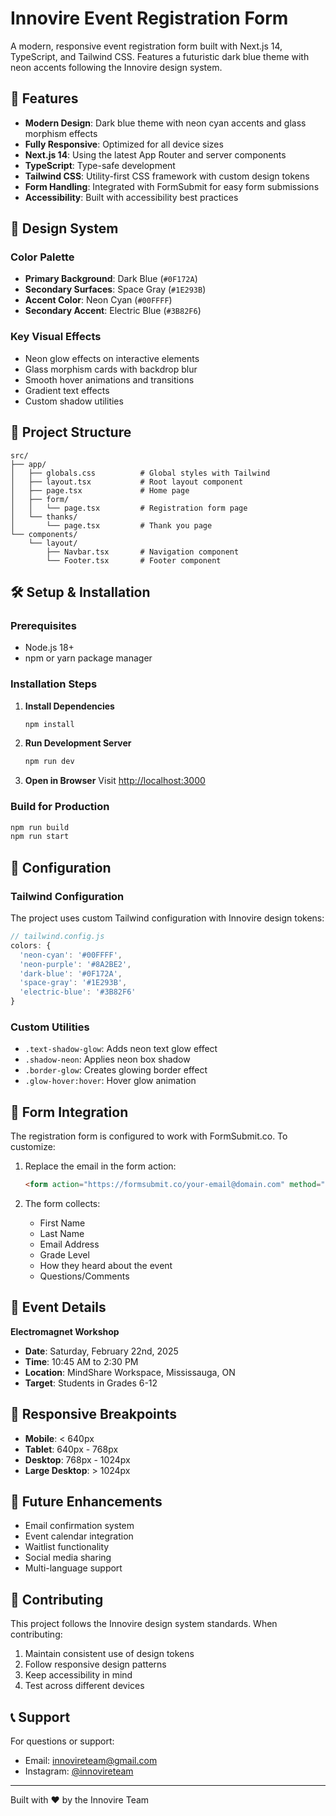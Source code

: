# Innovire Event Registration Form

A modern, responsive event registration form built with Next.js 14, TypeScript, and Tailwind CSS. Features a futuristic dark blue theme with neon accents following the Innovire design system.

## 🚀 Features

- **Modern Design**: Dark blue theme with neon cyan accents and glass morphism effects
- **Fully Responsive**: Optimized for all device sizes
- **Next.js 14**: Using the latest App Router and server components
- **TypeScript**: Type-safe development
- **Tailwind CSS**: Utility-first CSS framework with custom design tokens
- **Form Handling**: Integrated with FormSubmit for easy form submissions
- **Accessibility**: Built with accessibility best practices

## 🎨 Design System

### Color Palette
- **Primary Background**: Dark Blue (`#0F172A`)
- **Secondary Surfaces**: Space Gray (`#1E293B`)
- **Accent Color**: Neon Cyan (`#00FFFF`)
- **Secondary Accent**: Electric Blue (`#3B82F6`)

### Key Visual Effects
- Neon glow effects on interactive elements
- Glass morphism cards with backdrop blur
- Smooth hover animations and transitions
- Gradient text effects
- Custom shadow utilities

## 📁 Project Structure

```
src/
├── app/
│   ├── globals.css          # Global styles with Tailwind
│   ├── layout.tsx           # Root layout component
│   ├── page.tsx             # Home page
│   ├── form/
│   │   └── page.tsx         # Registration form page
│   └── thanks/
│       └── page.tsx         # Thank you page
└── components/
    └── layout/
        ├── Navbar.tsx       # Navigation component
        └── Footer.tsx       # Footer component
```

## 🛠️ Setup & Installation

### Prerequisites
- Node.js 18+ 
- npm or yarn package manager

### Installation Steps

1. **Install Dependencies**
   ```bash
   npm install
   ```

2. **Run Development Server**
   ```bash
   npm run dev
   ```

3. **Open in Browser**
   Visit [http://localhost:3000](http://localhost:3000)

### Build for Production

```bash
npm run build
npm run start
```

## 🔧 Configuration

### Tailwind Configuration
The project uses custom Tailwind configuration with Innovire design tokens:

```javascript
// tailwind.config.js
colors: {
  'neon-cyan': '#00FFFF',
  'neon-purple': '#8A2BE2', 
  'dark-blue': '#0F172A',
  'space-gray': '#1E293B',
  'electric-blue': '#3B82F6'
}
```

### Custom Utilities
- `.text-shadow-glow`: Adds neon text glow effect
- `.shadow-neon`: Applies neon box shadow
- `.border-glow`: Creates glowing border effect
- `.glow-hover:hover`: Hover glow animation

## 📧 Form Integration

The registration form is configured to work with FormSubmit.co. To customize:

1. Replace the email in the form action:
   ```html
   <form action="https://formsubmit.co/your-email@domain.com" method="POST">
   ```

2. The form collects:
   - First Name
   - Last Name
   - Email Address
   - Grade Level
   - How they heard about the event
   - Questions/Comments

## 🎯 Event Details

**Electromagnet Workshop**
- **Date**: Saturday, February 22nd, 2025
- **Time**: 10:45 AM to 2:30 PM
- **Location**: MindShare Workspace, Mississauga, ON
- **Target**: Students in Grades 6-12

## 📱 Responsive Breakpoints

- **Mobile**: < 640px
- **Tablet**: 640px - 768px
- **Desktop**: 768px - 1024px
- **Large Desktop**: > 1024px

## 🔮 Future Enhancements

- Email confirmation system
- Event calendar integration
- Waitlist functionality
- Social media sharing
- Multi-language support

## 🤝 Contributing

This project follows the Innovire design system standards. When contributing:

1. Maintain consistent use of design tokens
2. Follow responsive design patterns
3. Keep accessibility in mind
4. Test across different devices

## 📞 Support

For questions or support:
- Email: [innovireteam@gmail.com](mailto:innovireteam@gmail.com)
- Instagram: [@innovireteam](https://www.instagram.com/innovireteam/)

---

Built with ❤️ by the Innovire Team